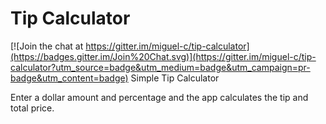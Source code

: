 # Tip Calculator

[![Join the chat at https://gitter.im/miguel-c/tip-calculator](https://badges.gitter.im/Join%20Chat.svg)](https://gitter.im/miguel-c/tip-calculator?utm_source=badge&utm_medium=badge&utm_campaign=pr-badge&utm_content=badge)
Simple Tip Calculator

Enter a dollar amount and percentage and the app calculates the tip and total price.
